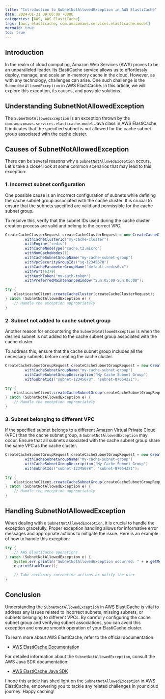 ```yaml
---
title: "Introduction to SubnetNotAllowedException in AWS ElastiCache"
date: 2024-01-31 09:00:00 -0000
categories: [AWS, AWS ElastiCache]
tags: [aws, elasticache, com.amazonaws.services.elasticache.model]
mermaid: true
toc: true
---
```



## Introduction

In the realm of cloud computing, Amazon Web Services (AWS) proves to be an unparalleled leader. Its ElastiCache service allows us to effortlessly deploy, manage, and scale an in-memory cache in the cloud. However, as with any technology, challenges can arise. One such challenge is the `SubnetNotAllowedException` in AWS ElastiCache. In this article, we will explore this exception, its causes, and possible solutions.

## Understanding SubnetNotAllowedException

The `SubnetNotAllowedException` is an exception thrown by the `com.amazonaws.services.elasticache.model` Java class in AWS ElastiCache. It indicates that the specified subnet is not allowed for the cache subnet group associated with the cache cluster.

## Causes of SubnetNotAllowedException

There can be several reasons why a `SubnetNotAllowedException` occurs. Let's take a closer look at some common scenarios that may lead to this exception:

### 1. Incorrect subnet configuration

One possible cause is an incorrect configuration of subnets while defining the cache subnet group associated with the cache cluster. It is crucial to ensure that the subnets specified are valid and permissible for the cache subnet group.

To resolve this, verify that the subnet IDs used during the cache cluster creation process are valid and belong to the correct VPC.

```java
CreateCacheClusterRequest createCacheClusterRequest = new CreateCacheClusterRequest()
        .withCacheClusterId("my-cache-cluster")
        .withEngine("redis")
        .withCacheNodeType("cache.t2.micro")
        .withNumCacheNodes(1)
        .withCacheSubnetGroupName("my-cache-subnet-group")
        .withVpcSecurityGroupIds("sg-12345678")
        .withCacheParameterGroupName("default.redis6.x")
        .withPort(6379)
        .withAuthToken("my-auth-token")
        .withPreferredMaintenanceWindow("Sun:05:00-Sun:06:00");

try {
    elasticacheClient.createCacheCluster(createCacheClusterRequest);
} catch (SubnetNotAllowedException e) {
    // Handle the exception appropriately
}
```

### 2. Subnet not added to cache subnet group

Another reason for encountering the `SubnetNotAllowedException` is when the desired subnet is not added to the cache subnet group associated with the cache cluster.

To address this, ensure that the cache subnet group includes all the necessary subnets before creating the cache cluster.

```java
CreateCacheSubnetGroupRequest createCacheSubnetGroupRequest = new CreateCacheSubnetGroupRequest()
        .withCacheSubnetGroupName("my-cache-subnet-group")
        .withCacheSubnetGroupDescription("My Cache Subnet Group")
        .withSubnetIds("subnet-12345678", "subnet-87654321");

try {
    elasticacheClient.createCacheSubnetGroup(createCacheSubnetGroupRequest);
} catch (SubnetNotAllowedException e) {
    // Handle the exception appropriately
}
```

### 3. Subnet belonging to different VPC

If the specified subnet belongs to a different Amazon Virtual Private Cloud (VPC) than the cache subnet group, a `SubnetNotAllowedException` may occur. Ensure that all subnets associated with the cache subnet group share the same VPC as the cache cluster.

```java
CreateCacheSubnetGroupRequest createCacheSubnetGroupRequest = new CreateCacheSubnetGroupRequest()
        .withCacheSubnetGroupName("my-cache-subnet-group")
        .withCacheSubnetGroupDescription("My Cache Subnet Group")
        .withSubnetIds("subnet-12345678", "subnet-87654321");

try {
    elasticacheClient.createCacheSubnetGroup(createCacheSubnetGroupRequest);
} catch (SubnetNotAllowedException e) {
    // Handle the exception appropriately
}
```

## Handling SubnetNotAllowedException

When dealing with a `SubnetNotAllowedException`, it is crucial to handle the exception gracefully. Proper exception handling allows for informative error messages and appropriate actions to mitigate the issue. Here is an example of how to handle this exception:

```java
try {
    // AWS ElastiCache operations
} catch (SubnetNotAllowedException e) {
    System.err.println("SubnetNotAllowedException occurred: " + e.getMessage());
    e.printStackTrace();

    // Take necessary corrective actions or notify the user
}
```

## Conclusion

Understanding the `SubnetNotAllowedException` in AWS ElastiCache is vital to address any issues related to incorrect subnets, missing subnets, or subnets belonging to different VPCs. By carefully configuring the cache subnet group and verifying subnet associations, you can avoid this exception and ensure smooth operation of your ElastiCache cluster.

To learn more about AWS ElastiCache, refer to the official documentation:  
- [AWS ElastiCache Documentation](https://aws.amazon.com/documentation/elasticache/)

For detailed information about the `SubnetNotAllowedException`, consult the AWS Java SDK documentation:  
- [AWS ElastiCache Java SDK](https://docs.aws.amazon.com/AWSJavaSDK/latest/javadoc/com/amazonaws/services/elasticache/model/SubnetNotAllowedException.html)

I hope this article has shed light on the `SubnetNotAllowedException` in AWS ElastiCache, empowering you to tackle any related challenges in your cloud journey. Happy caching!